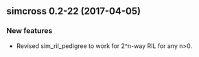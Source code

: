 ## simcross 0.2-22 (2017-04-05)

### New features

- Revised sim_ril_pedigree to work for 2^n-way RIL for any n>0.
